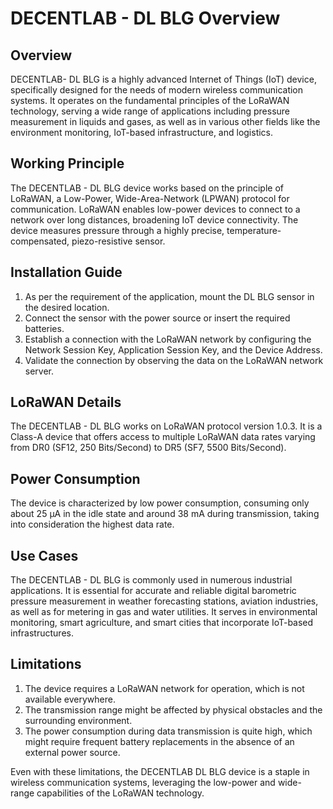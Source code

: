 # DECENTLAB - DL BLG Overview

## Overview
DECENTLAB- DL BLG is a highly advanced Internet of Things (IoT) device, specifically designed for the needs of modern wireless communication systems. It operates on the fundamental principles of the LoRaWAN technology, serving a wide range of applications including pressure measurement in liquids and gases, as well as in various other fields like the environment monitoring, IoT-based infrastructure, and logistics.

## Working Principle
The DECENTLAB - DL BLG device works based on the principle of LoRaWAN, a Low-Power, Wide-Area-Network (LPWAN) protocol for communication. LoRaWAN enables low-power devices to connect to a network over long distances, broadening IoT device connectivity. The device measures pressure through a highly precise, temperature-compensated, piezo-resistive sensor.

## Installation Guide
1. As per the requirement of the application, mount the DL BLG sensor in the desired location.
2. Connect the sensor with the power source or insert the required batteries.
3. Establish a connection with the LoRaWAN network by configuring the Network Session Key, Application Session Key, and the Device Address.
4. Validate the connection by observing the data on the LoRaWAN network server.

## LoRaWAN Details
The DECENTLAB - DL BLG works on LoRaWAN protocol version 1.0.3. It is a Class-A device that offers access to multiple LoRaWAN data rates varying from DR0 (SF12, 250 Bits/Second) to DR5 (SF7, 5500 Bits/Second).

## Power Consumption
The device is characterized by low power consumption, consuming only about 25 µA in the idle state and around 38 mA during transmission, taking into consideration the highest data rate.

## Use Cases
The DECENTLAB - DL BLG is commonly used in numerous industrial applications. It is essential for accurate and reliable digital barometric pressure measurement in weather forecasting stations, aviation industries, as well as for metering in gas and water utilities. It serves in environmental monitoring, smart agriculture, and smart cities that incorporate IoT-based infrastructures.

## Limitations
1. The device requires a LoRaWAN network for operation, which is not available everywhere.
2. The transmission range might be affected by physical obstacles and the surrounding environment.
3. The power consumption during data transmission is quite high, which might require frequent battery replacements in the absence of an external power source.

Even with these limitations, the DECENTLAB DL BLG device is a staple in wireless communication systems, leveraging the low-power and wide-range capabilities of the LoRaWAN technology.